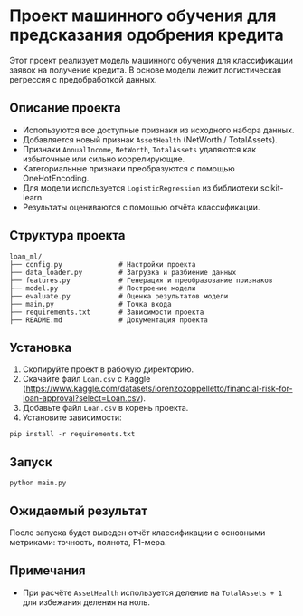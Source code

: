 # Проект машинного обучения для предсказания одобрения кредита

Этот проект реализует модель машинного обучения для классификации заявок на получение кредита. В основе модели лежит логистическая регрессия с предобработкой данных.

## Описание проекта

- Используются все доступные признаки из исходного набора данных.
- Добавляется новый признак `AssetHealth` (NetWorth / TotalAssets).
- Признаки `AnnualIncome`, `NetWorth`, `TotalAssets` удаляются как избыточные или сильно коррелирующие.
- Категориальные признаки преобразуются с помощью OneHotEncoding.
- Для модели используется `LogisticRegression` из библиотеки scikit-learn.
- Результаты оцениваются с помощью отчёта классификации.

## Структура проекта

```
loan_ml/
├── config.py              # Настройки проекта
├── data_loader.py         # Загрузка и разбиение данных
├── features.py            # Генерация и преобразование признаков
├── model.py               # Построение модели
├── evaluate.py            # Оценка результатов модели
├── main.py                # Точка входа
├── requirements.txt       # Зависимости проекта
├── README.md              # Документация проекта
```

## Установка

1. Скопируйте проект в рабочую директорию.
2. Скачайте файл `Loan.csv` с Kaggle (https://www.kaggle.com/datasets/lorenzozoppelletto/financial-risk-for-loan-approval?select=Loan.csv). 
3. Добавьте файл `Loan.csv` в корень проекта.
4. Установите зависимости:

```
pip install -r requirements.txt
```

## Запуск

```
python main.py
```

## Ожидаемый результат

После запуска будет выведен отчёт классификации с основными метриками: точность, полнота, F1-мера.

## Примечания

- При расчёте `AssetHealth` используется деление на `TotalAssets + 1` для избежания деления на ноль.
